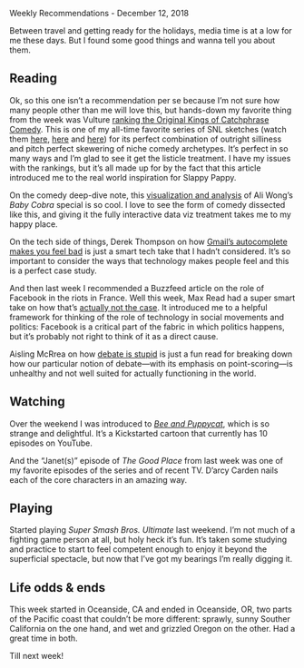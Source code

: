 Weekly Recommendations - December 12, 2018

Between travel and getting ready for the holidays, media time is at a low for me these days. But I found some good things and wanna tell you about them.

## Reading
Ok, so this one isn’t a recommendation per se because I’m not sure how many people other than me will love this, but hands-down my favorite thing from the week was Vulture [ranking the Original Kings of Catchphrase Comedy](https://www.vulture.com/2018/11/snl-kings-of-catchphrase-comedy-ranking-bobby-moynihan.html). This is one of my all-time favorite series of SNL sketches (watch them [here](https://www.nbc.com/saturday-night-live/video/comedy-tour/n13080), [here](https://www.nbc.com/saturday-night-live/video/comedy-tour-2/n13255) and [here](https://www.nbc.com/saturday-night-live/video/web-exclusive-comedy-tour-3/n13527)) for its perfect combination of outright silliness and pitch perfect skewering of niche comedy archetypes. It’s perfect in so many ways and I’m glad to see it get the listicle treatment. I have my issues with the rankings, but it’s all made up for by the fact that this article introduced me to the real world inspiration for Slappy Pappy.

On the comedy deep-dive note, this [visualization and analysis](https://pudding.cool/2018/02/stand-up
) of Ali Wong’s *Baby Cobra* special is so cool. I love to see the form of comedy dissected like this, and giving it the fully interactive data viz treatment takes me to my happy place.

On the tech side of things, Derek Thompson on how [Gmail’s autocomplete makes you feel bad](https://www.theatlantic.com/ideas/archive/2018/12/gmails-auto-complete-feature-makes-us-feel-like-robots/578155/) is just a smart tech take that I hadn’t considered. It’s so important to consider the ways that technology makes people feel and this is a perfect case study.

And then last week I recommended a Buzzfeed article on the role of Facebook in the riots in France. Well this week, Max Read had a super smart take on how that’s [actually not the case](http://nymag.com/intelligencer/2018/12/did-facebook-cause-the-yellow-vest-riots-in-france.html). It introduced me to a helpful framework for thinking of the role of technology in social movements and politics: Facebook is a critical part of the fabric in which politics happens, but it’s probably not right to think of it as a direct cause. 

Aisling McRrea on how [debate is stupid](https://theoutline.com/post/6709/debate-is-stupid) is just a fun read for breaking down how our particular notion of debate—with its emphasis on point-scoring—is unhealthy and not well suited for actually functioning in the world. 

## Watching
Over the weekend I was introduced to [*Bee 
and Puppycat*](https://youtu.be/KNs9shgQ2rI), which is so strange and delightful. It’s a Kickstarted cartoon that currently has 10 episodes on YouTube.

And the “Janet(s)” episode of *The Good Place* from last week was one of my favorite episodes of the series and of recent TV. D’arcy Carden nails each of the core characters in an amazing way.

## Playing
Started playing *Super Smash Bros. Ultimate* last weekend. I’m not much of a fighting game person at all, but holy heck it’s fun. It’s taken some studying and practice to start to feel competent enough to enjoy it beyond the superficial spectacle, but now that I’ve got my bearings I’m really digging it.

## Life odds & ends
This week started in Oceanside, CA and ended in Oceanside, OR, two parts of the Pacific coast that couldn’t be more different: sprawly, sunny Souther California on the one hand, and wet and grizzled Oregon on the other. Had a great time in both. 

Till next week!